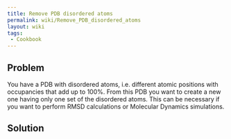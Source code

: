 ```yaml
---
title: Remove PDB disordered atoms
permalink: wiki/Remove_PDB_disordered_atoms
layout: wiki
tags:
 - Cookbook
---
```


Problem
-------

You have a PDB with disordered atoms, i.e. different atomic positions
with occupancies that add up to 100%. From this PDB you want to create a
new one having only one set of the disordered atoms. This can be
necessary if you want to perform RMSD calculations or Molecular Dynamics
simulations.

Solution
--------
